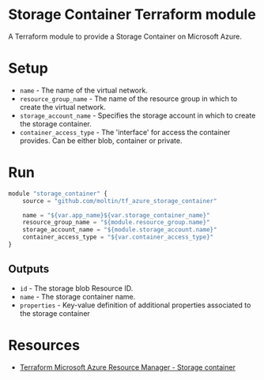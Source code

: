 # Storage Container Terraform module

A Terraform module to provide a Storage Container on Microsoft Azure.

# Setup

- `name` - The name of the virtual network.
- `resource_group_name` - The name of the resource group in which to create the virtual network.
- `storage_account_name` - Specifies the storage account in which to create the storage container.
- `container_access_type` - The 'interface' for access the container provides. Can be either blob, container or private.

# Run

```js
module "storage_container" {
    source = "github.com/moltin/tf_azure_storage_container"

    name = "${var.app_name}${var.storage_container_name}"
    resource_group_name = "${module.resource_group.name}"
    storage_account_name = "${module.storage_account.name}"
    container_access_type = "${var.container_access_type}"
}
```

## Outputs

- `id` - The storage blob Resource ID.
- `name` - The storage container name.
- `properties` - Key-value definition of additional properties associated to the storage container

# Resources

- [Terraform Microsoft Azure Resource Manager - Storage container](https://www.terraform.io/docs/providers/azurerm/r/storage_container.html)
